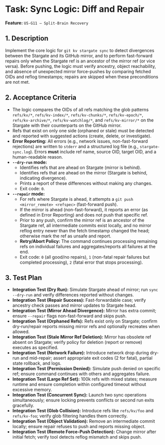 # Task: Sync Logic: Diff and Repair

**Feature:** `US-G11 — Split-Brain Recovery`

## 1. Description

Implement the core logic for `git kv stargate sync` to detect divergences between the Stargate and its GitHub mirror, and to perform fast-forward repairs only when the Stargate ref is an ancestor of the mirror ref (or vice versa). Before pushing, the logic must verify ancestry, object reachability, and absence of unexpected mirror force-pushes by comparing fetched OIDs and reflog timestamps; repairs are skipped when these preconditions are not met.

## 2. Acceptance Criteria

- The logic compares the OIDs of all refs matching the glob patterns `refs/kv/*`, `refs/kv-index/*`, `refs/kv-chunks/*`, `refs/kv-epoch/*`, `refs/kv-archive/*`, `refs/kv-watchlog/*`, and `refs/kv-mirror/*` on the Stargate with their counterparts on the GitHub mirror.
- Refs that exist on only one side (orphaned or stale) must be detected and reported with suggested actions (create, delete, or investigate).
- **Error Reporting:** All errors (e.g., network issues, non-fast-forward rejections) are written to `stderr` and a structured log file (e.g., `stargate-sync.log`). Errors **must** include ref name, source OID, target OID, and a human-readable reason.
- **`--dry-run` mode:**
  - Identifies refs that are ahead on Stargate (mirror is behind).
  - Identifies refs that are ahead on the mirror (Stargate is behind, indicating divergence).
  - Prints a report of these differences without making any changes.
  - Exit code: `0`.
- **`--repair` mode:**
  - For refs where Stargate is ahead, it attempts a `git push <mirror_remote> <refspec>` (fast-forward push).
  - If the mirror is ahead (non-fast-forward), it reports an error (as defined in Error Reporting) and does not push that specific ref.
  - Prior to any push, confirm the mirror ref is an ancestor of the Stargate ref, all intermediate commits exist locally, and no mirror reflog entry newer than the fetch timestamp changed the head; otherwise mark the ref as unsafe and report.
  - **Retry/Abort Policy:** The command continues processing remaining refs on individual failures and aggregates/reports all failures at the end.
  - Exit code: `0` (all good/no repairs), `1` (non-fatal repair failures but completed processing), `2` (fatal error that stops processing).

## 3. Test Plan

- **Integration Test (Dry Run):** Simulate Stargate ahead of mirror; run `sync --dry-run` and verify differences reported without changes.
- **Integration Test (Repair Success):** Fast-forwardable case; verify ancestry check passes and mirror updates to Stargate head.
- **Integration Test (Mirror Ahead Divergence):** Mirror has extra commit; ensure `--repair` flags non-fast-forward and skips push.
- **Integration Test (Orphaned Refs):** Refs exist only on Stargate; confirm dry-run/repair reports missing mirror refs and optionally recreates when allowed.
- **Integration Test (Stale Mirror Ref Deletion):** Mirror has obsolete ref absent on Stargate; verify policy for deletion (report or remove) executes as specified.
- **Integration Test (Network Failure):** Introduce network drop during dry-run and mid-repair; assert appropriate exit codes (2 for fatal), partial state rollback, and logs.
- **Integration Test (Permission Denied):** Simulate push denied on specific ref; ensure command continues with others and aggregates failure.
- **Integration Test (Large Ref Set):** 100k refs with mixed states; measure runtime and ensure completion within configured timeout without excessive memory.
- **Integration Test (Concurrent Sync):** Launch two sync operations simultaneously; ensure locking prevents conflicts or second run exits gracefully.
- **Integration Test (Glob Collision):** Introduce refs like `refs/kv/foo` and `refs/kv-foo`; verify glob filtering handles them correctly.
- **Integration Test (Object Validation):** Remove an intermediate commit locally; ensure repair refuses to push and reports missing object.
- **Integration Test (Remote Force-Push Detection):** Change mirror after initial fetch; verify tool detects reflog mismatch and skips push.
